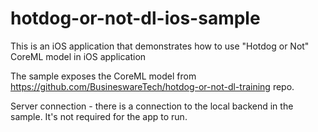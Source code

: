 # hotdog-or-not-dl-ios-sample
This is an iOS application that demonstrates how to use "Hotdog or Not" CoreML model in iOS application

The sample exposes the CoreML model from https://github.com/BusineswareTech/hotdog-or-not-dl-training repo.

Server connection - there is a connection to the local backend in the sample. It's not required for the app to run.
